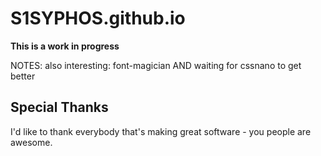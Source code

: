 # S1SYPHOS.github.io
**This is a work in progress**

NOTES:
also interesting: font-magician
AND
waiting for cssnano to get better

## Special Thanks
I'd like to thank everybody that's making great software - you people are awesome.
